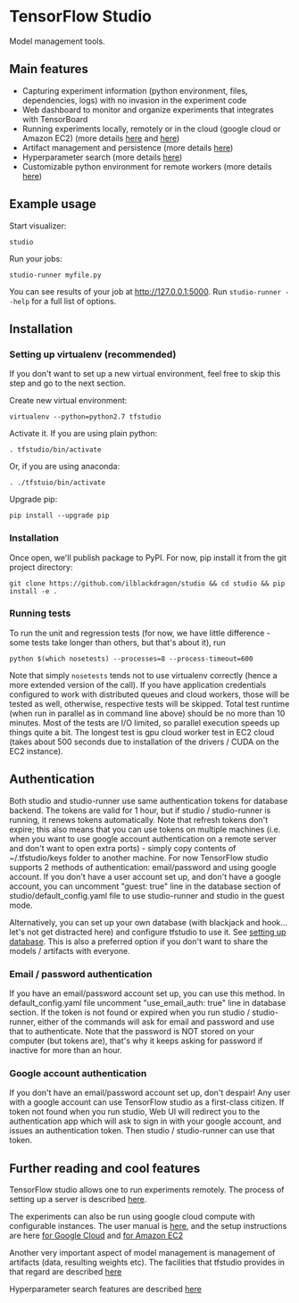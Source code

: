 # TensorFlow Studio

Model management tools.

## Main features
* Capturing experiment information (python environment, files, dependencies, logs) with no invasion in the experiment code
* Web dashboard to monitor and organize experiments that integrates with TensorBoard
* Running experiments locally, remotely or in the cloud (google cloud or Amazon EC2) (more details [here](docs/cloud.md) and [here](docs/remote_worker.md))
* Artifact management and persistence (more details [here](docs/artifacts.md))
* Hyperparameter search (more details [here](docs/hyperparams.md))
* Customizable python environment for remote workers (more details [here](docs/customenv.md))

## Example usage

Start visualizer:

    studio 

Run your jobs:

    studio-runner myfile.py

You can see results of your job at http://127.0.0.1:5000. 
Run `studio-runner --help` for a full list of options. 

## Installation
### Setting up virtualenv (recommended)
If you don't want to set up a new virtual environment, feel free to skip this step 
and go to the next section. 

Create new virtual environment:
    
    virtualenv --python=python2.7 tfstudio

Activate it. If you are using plain python:
    
    . tfstudio/bin/activate    

Or, if you are using anaconda:

    . ./tfstuio/bin/activate

Upgrade pip:

    pip install --upgrade pip

### Installation
Once open, we'll publish package to PyPI. For now, pip install it from the git project directory:

    git clone https://github.com/ilblackdragon/studio && cd studio && pip install -e . 

### Running tests
To run the unit and regression tests (for now, we have little difference - some tests take longer than others, but that's about it), run 

    python $(which nosetests) --processes=8 --process-timeout=600

Note that simply `nosetests` tends not to use virtualenv correctly (hence a more extended version of the call). If you have application credentials configured 
to work with distributed queues and cloud workers, those will be tested as well, otherwise, respective tests will be skipped. Total test runtime (when run in parallel 
as in command line above) should be no more than 10 minutes. Most of the tests are I/O limited, so parallel execution speeds up things quite a bit. The longest test is
gpu cloud worker test in EC2 cloud (takes about 500 seconds due to installation of the drivers / CUDA on the EC2 instance).

## Authentication 
Both studio and studio-runner use same authentication tokens for database backend. The tokens are valid for 1 hour, 
but if studio / studio-runner is running, it renews tokens automatically. 
Note that refresh tokens don't expire; this also means that you can use tokens on multiple machines (i.e. when you want to use google account authentication on a remote server and don't want to open extra ports) - simply copy contents of ~/.tfstudio/keys folder to another machine. 
For now TensorFlow studio supports 2 methods of authentication: email/password and using google account.
If you don't have a user account set up, and don't have a google account, you can uncomment "guest: true" line
 in the database section of studio/default_config.yaml file to use studio-runner and studio in the guest mode. 

Alternatively, you can set up your own database (with blackjack and hook... let's not get distracted here) and configure 
tfstudio to use it. See [setting up database](docs/setup_database.md). This is also a preferred option if you don't want to
share the models / artifacts with everyone. 


### Email / password authentication
If you have an email/password account set up, you can use this method. In default_config.yaml file uncomment "use_email_auth: true" 
line in database section. If the token is not found or expired when you run studio / studio-runner, either of the commands will ask
for email and password and use that to authenticate. Note that the password is NOT stored on your computer (but tokens are), 
that's why it keeps asking for password if inactive for more than an hour. 

### Google account authentication
If you don't have an email/password account set up, don't despair! Any user with a google account can use TensorFlow studio as a 
first-class citizen. If token not found when you run studio, Web UI will redirect you to the authentication app which will
ask to sign in with your google account, and issues an authentication token. Then studio / studio-runner can use that token. 

## Further reading and cool features
TensorFlow studio allows one to run experiments remotely. The process of setting up a server is described [here](docs/remote_worker.md). 

The experiments can also be run using google cloud compute with configurable instances. The user manual is [here](docs/cloud.md), and 
the setup instructions are here [for Google Cloud](docs/gcloud_setup.md) and [for Amazon EC2](docs/ec2_setup.md)

Another very important aspect of model management is management of artifacts (data, resulting weights etc). The facilities that tfstudio
provides in that regard are described [here](docs/artifacts.md)

Hyperparameter search features are described [here](docs/hyperparams.md)



